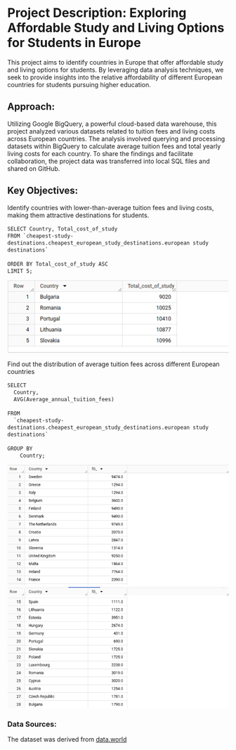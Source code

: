 # Project Description: Exploring Affordable Study and Living Options for Students in Europe

This project aims to identify countries in Europe that offer affordable study and living options for students. By leveraging data analysis techniques, we seek to provide insights into the relative affordability of different European countries for students pursuing higher education.

## Approach:

Utilizing Google BigQuery, a powerful cloud-based data warehouse, this project analyzed various datasets related to tuition fees and living costs across European countries.
The analysis involved querying and processing datasets within BigQuery to calculate average tuition fees and total yearly living costs for each country.
To share the findings and facilitate collaboration, the project data was transferred into local SQL files and shared on GitHub.


## Key Objectives:

Identify countries with lower-than-average tuition fees and living costs, making them attractive destinations for students.
```
SELECT Country, Total_cost_of_study
FROM `cheapest-study-destinations.cheapest_european_study_destinations.european study destinations` 

ORDER BY Total_cost_of_study ASC
LIMIT 5;
```
![image](https://github.com/Shirleen-Gathungu/study-destinations-in-Europe/blob/development/output_screenshots/lowest%20total%20yearly%20living%20costs%20for%20students.png)

Find out the distribution of average tuition fees across different European countries
```
SELECT 
  Country,
  AVG(Average_annual_tuition_fees)
 
FROM 
  `cheapest-study-destinations.cheapest_european_study_destinations.european study destinations` 

GROUP BY 
    Country;
```
![image](https://github.com/Shirleen-Gathungu/study-destinations-in-Europe/blob/development/output_screenshots/Distribution%20of%20Average%20Tuition%20Fees(1).png)
![image](https://github.com/Shirleen-Gathungu/study-destinations-in-Europe/blob/development/output_screenshots/Average%20Distribution%20of%20Tuition%20Fees%20(2).png)
### Data Sources:
The dataset was derived from [data.world](https://data.world/)
